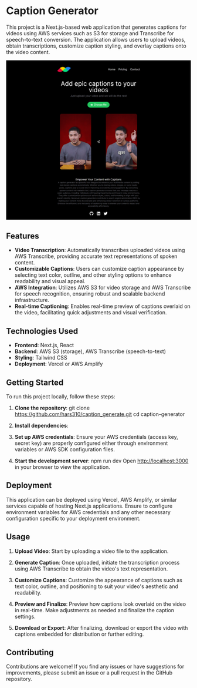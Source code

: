 # Caption Generator

This project is a Next.js-based web application that generates captions for videos using AWS services such as S3 for storage and Transcribe for speech-to-text conversion. The application allows users to upload videos, obtain transcriptions, customize caption styling, and overlay captions onto the video content.

![Screenshot of Caption Generator](public/screencapture-caption-generate-vercel-app-2024-07-15-12_52_06.png)

## Features

- **Video Transcription**: Automatically transcribes uploaded videos using AWS Transcribe, providing accurate text representations of spoken content.
- **Customizable Captions**: Users can customize caption appearance by selecting text color, outline, and other styling options to enhance readability and visual appeal.
- **AWS Integration**: Utilizes AWS S3 for video storage and AWS Transcribe for speech recognition, ensuring robust and scalable backend infrastructure.
- **Real-time Captioning**: Enables real-time preview of captions overlaid on the video, facilitating quick adjustments and visual verification.

## Technologies Used

- **Frontend**: Next.js, React
- **Backend**: AWS S3 (storage), AWS Transcribe (speech-to-text)
- **Styling**: Tailwind CSS
- **Deployment**: Vercel or AWS Amplify

## Getting Started

To run this project locally, follow these steps:

1. **Clone the repository**:
git clone https://github.com/hars310/caption_generate.git
cd caption-generator
2. **Install dependencies**:
3. **Set up AWS credentials**:
Ensure your AWS credentials (access key, secret key) are properly configured either through environment variables or AWS SDK configuration files.

4. **Start the development server**:
npm run dev
Open [http://localhost:3000](http://localhost:3000) in your browser to view the application.

## Deployment

This application can be deployed using Vercel, AWS Amplify, or similar services capable of hosting Next.js applications. Ensure to configure environment variables for AWS credentials and any other necessary configuration specific to your deployment environment.

## Usage

1. **Upload Video**: Start by uploading a video file to the application.

2. **Generate Caption**: Once uploaded, initiate the transcription process using AWS Transcribe to obtain the video's text representation.

3. **Customize Captions**: Customize the appearance of captions such as text color, outline, and positioning to suit your video's aesthetic and readability.

4. **Preview and Finalize**: Preview how captions look overlaid on the video in real-time. Make adjustments as needed and finalize the caption settings.

5. **Download or Export**: After finalizing, download or export the video with captions embedded for distribution or further editing.

## Contributing

Contributions are welcome! If you find any issues or have suggestions for improvements, please submit an issue or a pull request in the GitHub repository.
